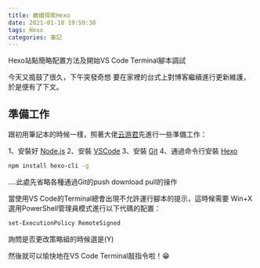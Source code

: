 ```yaml
---
title: 繼續探索Hexo
date: 2021-01-18 19:59:38
tags: Hexo
categories: 筆記
---
```

Hexo站點簡略配置方法及開始VS Code Terminal腳本調試
<!-- more -->
今天又搗鼓了很久，下午突發奇想 要在家裡的台式上對博客繼續進行更新維護，於是便有了下文。

## 準備工作
跟初用筆記本的時候一樣，照著大佬[云游君](https://cloud.tencent.com/developer/article/1609701)先進行一些準備工作：

1、安裝好 [Node.js](https://nodejs.org/zh-cn/)
2、安裝 [VSCode](https://code.visualstudio.com/)
3、安裝 [Git](https://git-scm.com/)
4、通過命令行安裝 [Hexo](https://hexo.io/zh-cn/docs/index.html)
``` bash
npm install hexo-cli -g
```

....此處先省略各種通過Git的push download pull的操作


當使用VS Code的Terminal總會出現不允許運行腳本的提示，這時候需要 Win+X 選用PowerShell管理員模式進行以下代碼的配置：
``` bash
set-ExecutionPolicy RemoteSigned
```
詢問是否更改策略組的時候選是(Y)


然後就可以愉快地在VS Code Terminal敲指令啦！😁


